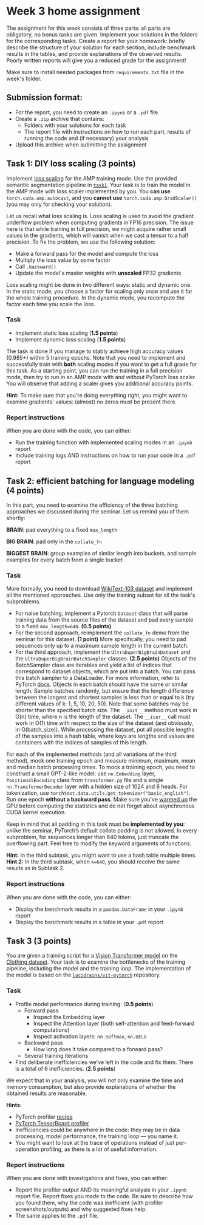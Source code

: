 # Week 3 home assignment

The assignment for this week consists of three parts: all parts are obligatory, no bonus tasks are given.
Implement your solutions in the folders for the corresponding tasks. 
Create a report for your homework: briefly describe
the structure of your solution for each section, include benchmark results in the tables, and provide explanations of the observed results.
Poorly written reports will give you a reduced grade for the assignment!

Make sure to install needed packages from `requirements.txt` file in the week's folder.

## Submission format:
- For the report, you need to create an `.ipynb` or a `.pdf` file.
- Create a `.zip` archive that contains:
  - Folders with your solutions for each task
  - The report file with instructions on how to run each part, results of running the code and (if necessary) your analysis 
- Upload this archive when submitting the assignment

## Task 1: DIY loss scaling (3 points)
Implement [loss scaling](https://docs.nvidia.com/deeplearning/performance/mixed-precision-training/index.html#lossscaling) for the AMP training mode.
Use the provided semantic segmentation pipeline in [`task1`](./task1).
Your task is to train the model in the AMP mode with loss scaler implemented by you.
You **can use** `torch.cuda.amp.autocast`, and you **cannot use** `torch.cuda.amp.GradScaler()` (you may only for checking your solution).

Let us recall what loss scaling is. 
Loss scaling is used to avoid the gradient underflow problem when computing gradients in FP16 precision. 
The issue here is that while training in full precision, we might acquire rather small values in the gradients, which will vanish when we cast a tensor to a half precision. 
To fix the problem, we use the following solution:

- Make a forward pass for the model and compute the loss
- Multiply the loss value by some factor
- Call `.backward()`
- Update the model's master weights with **unscaled** FP32 gradients

Loss scaling might be done in two different ways: static and dynamic one.
In the static mode, you choose a factor for scaling only once and use it for the whole training procedure.
In the dynamic mode, you recompute the factor each time you scale the loss.

### Task
- Implement static loss scaling (**1.5 points**)
- Implement dynamic loss scaling (**1.5 points**)

The task is done if you manage to stably achieve high accuracy values (0.985+) within 5 training epochs.
Note that you need to implement and successfully train with **both** scaling modes if you want to get a full grade for this task.
As a starting point, you can run the training in a full precision mode, then try to run in an AMP mode with and without PyTorch loss scaler.
You will observe that adding a scaler gives you additional accuracy points.

**Hint:** To make sure that you're doing everything right, you might want to examine gradients' values: (almost) no zeros must be present there.

### Report instructions
When you are done with the code, you can either:
- Run the training function with implemented scaling modes in an `.ipynb` report
- Include training logs AND instructions on how to run your code in a `.pdf` report

## Task 2: efficient batching for language modeling (4 points)
In this part, you need to examine the efficiency of the three batching approaches we discussed during the seminar. 
Let us remind you of them shortly:

**BRAIN**: pad everything to a fixed `max_length`

**BIG BRAIN**: pad only in the `collate_fn`

**BIGGEST BRAIN**: group examples of similar length into buckets, and sample examples for every batch from a single bucket

### Task
More formally, you need to download [WikiText-103 dataset](https://s3.amazonaws.com/research.metamind.io/wikitext/wikitext-103-raw-v1.zip) and implement all the mentioned approaches.
Use only the training subset for all the task's subproblems.

- For naive batching, implement a Pytorch `Dataset` class that will parse training data from the source files of the dataset and pad every sample to a fixed `max_length=640`. **(0.5 points)**
- For the second approach, reimplement the `collate_fn` demo from the seminar for this dataset. **(1 point)**
More specifically, you need to pad sequences only up to a maximum sample length in the current batch. 
- For the third approach, implement the `UltraDuperBigBrainDataset` and the `UltraDuperBigBrainBatchSampler` classes. **(2.5 points)**
Objects of the BatchSampler class are iterables and yield a list of indices that correspond to dataset objects, which are put into a batch. 
You can pass this batch sampler to a DataLoader. 
For more information, refer to PyTorch [docs](https://pytorch.org/docs/stable/data.html#automatic-batching-default). 
Objects in each batch should have the same or similar length. 
Sample batches randomly, but ensure that the length difference between the longest and shortest samples is less than or equal to k (try different values of k: 1, 5, 10, 20, 50). 
Note that some batches may be shorter than the specified batch size.
The `__init__` method must work in O(n) time, where n is the length of the dataset. 
The `__iter__` call must work in O(1) time with respect to the size of the dataset (and obviously, in O(batch_size)).
While processing the dataset, put all possible lengths of the samples into a hash table, where keys are lengths and values are containers with the indices of samples of this length.

For each of the implemented methods (and all variations of the third method), mock one training epoch and measure minimum, maximum, mean and median batch processing times.
To mock a training epoch, you need to construct a small GPT-2-like model: use `nn.Embedding` layer, `PositionalEncoding` class from `transformer.py` file and a single `nn.TransformerDecoder` layer with a hidden size of 1024 and 8 heads.
For tokenization, use `torchtext.data.utils.get_tokenizer("basic_english")`.
Run one epoch **without a backward pass**.
Make sure you've [warmed up](https://forums.developer.nvidia.com/t/why-warm-up/48565) the GPU before computing the statistics and do not forget about asynchronous CUDA kernel execution.

Keep in mind that all padding in this task must be **implemented by you**: unlike the seminar, PyTorch’s default collate padding is not allowed.
In every subproblem, for sequences longer than 640 tokens, just truncate the overflowing part.
Feel free to modify the keyword arguments of functions.

**Hint:** In the third subtask, you might want to use a hash table multiple times.
**Hint 2:** In the third subtask, when `k=640`, you should receive the same results as in Subtask 2.

### Report instructions
When you are done with the code, you can either:
- Display the benchmark results in a `pandas.DataFrame` in your `.ipynb` report
- Display the benchmark results in a table in your `.pdf` report

## Task 3 (3 points)
You are given a training script for a [Vision Transformer model](https://huggingface.co/docs/transformers/model_doc/vit) on the [Clothing dataset](https://www.kaggle.com/datasets/agrigorev/clothing-dataset-full).
Your task is to examine the bottlenecks of the training pipeline, including the model and the training loop.
The implementation of the model is based on the [`lucidrains/vit-pytorch`](https://github.com/lucidrains/vit-pytorch) repository.


### Task
- Profile model performance during training: (**0.5 points**)
   - Forward pass
       - Inspect the Embedding layer
       - Inspect the Attention layer (both self-attention and feed-forward computations)
       - Inspect activation layers: `nn.Softmax`, `nn.GELU`
   - Backward pass
       - How long does it take compared to a forward pass?
  - Several training iterations
- Find deliberate inefficiencies we've left in the code and fix them. There is a total of 6 inefficiencies. (**2.5 points**)

We expect that in your analysis, you will not only examine the time and memory consumption, but also provide explanations of
whether the obtained results are reasonable.

**Hints:**
- PyTorch profiler [recipe](https://pytorch.org/tutorials/recipes/recipes/profiler_recipe.html)
- [PyTorch TensorBoard profiler](https://pytorch.org/tutorials/intermediate/tensorboard_profiler_tutorial.html)
- Inefficiencies could be anywhere in the code: they may be in data processing, model performance, the training loop — you name it.
- You might want to look at the trace of operations instead of just per-operation profiling, as there is a lot of useful information.

### Report instructions
When you are done with investigations and fixes, you can either:
- Report the profiler output AND its meaningful analysis in your `.ipynb` report file.
Report fixes you made to the code. Be sure to describe how you found them, why the code was inefficient (with profiler screenshots/outputs) and why suggested fixes help.
- The same applies to the `.pdf` file.
